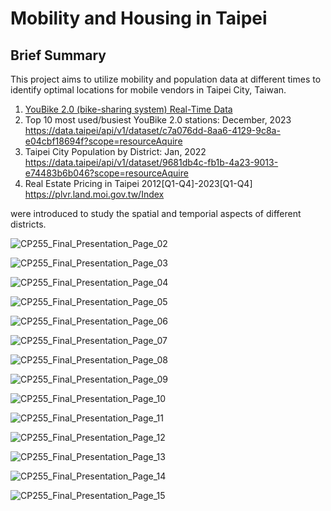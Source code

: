# Mobility and Housing in Taipei

## Brief Summary
This project aims to utilize mobility and population data at different times to identify optimal locations for mobile vendors in Taipei City, Taiwan.

1. [YouBike 2.0 (bike-sharing system) Real-Time Data]([https://www.genome.gov/](https://tcgbusfs.blob.core.windows.net/dotapp/youbike/v2/youbike_immediate.json))
2. Top 10 most used/busiest YouBike 2.0 stations: December, 2023 <br />
   https://data.taipei/api/v1/dataset/c7a076dd-8aa6-4129-9c8a-e04cbf18694f?scope=resourceAquire
3. Taipei City Population by District: Jan, 2022 <br />
   https://data.taipei/api/v1/dataset/9681db4c-fb1b-4a23-9013-e74483b6b046?scope=resourceAquire
4. Real Estate Pricing in Taipei 2012[Q1-Q4]-2023[Q1-Q4] <br />
   https://plvr.land.moi.gov.tw/Index
   
were introduced to study the spatial and temporial aspects of different districts.


![CP255_Final_Presentation_Page_02](https://github.com/jcmchen/CYPLAN255_2024_Final_Project/assets/70067477/af4a47f4-8f6c-4995-94b6-fb099529063f)

![CP255_Final_Presentation_Page_03](https://github.com/jcmchen/CYPLAN255_2024_Final_Project/assets/70067477/9bdc701d-99f6-4b72-82e4-2e1d3ed67680)

![CP255_Final_Presentation_Page_04](https://github.com/jcmchen/CYPLAN255_2024_Final_Project/assets/70067477/8e98ec0f-cb56-40f7-85a1-4f2524b23ab8)

![CP255_Final_Presentation_Page_05](https://github.com/jcmchen/CYPLAN255_2024_Final_Project/assets/70067477/f3462d6d-3b27-45aa-a2af-e10324d52960)


![CP255_Final_Presentation_Page_06](https://github.com/jcmchen/CYPLAN255_2024_Final_Project/assets/70067477/92930581-6448-484b-af40-cfa4307927f0)

![CP255_Final_Presentation_Page_07](https://github.com/jcmchen/CYPLAN255_2024_Final_Project/assets/70067477/7b0bff1d-ddf8-4ff1-8faf-772e3aaceff1)

![CP255_Final_Presentation_Page_08](https://github.com/jcmchen/CYPLAN255_2024_Final_Project/assets/70067477/c15ddbb8-645e-4b59-8579-2f99767bbc96)

![CP255_Final_Presentation_Page_09](https://github.com/jcmchen/CYPLAN255_2024_Final_Project/assets/70067477/ed8f7b75-4096-4dbb-b973-031a0c908b23)

![CP255_Final_Presentation_Page_10](https://github.com/jcmchen/CYPLAN255_2024_Final_Project/assets/70067477/0cf90d7c-42e5-4078-a6aa-4fb17dfcd79e)

![CP255_Final_Presentation_Page_11](https://github.com/jcmchen/CYPLAN255_2024_Final_Project/assets/70067477/c1e584a5-4ee7-4cb3-aa15-0b19301a0ae3)

![CP255_Final_Presentation_Page_12](https://github.com/jcmchen/CYPLAN255_2024_Final_Project/assets/70067477/f4fd98ce-c700-496e-9dd5-1afb130613bd)

![CP255_Final_Presentation_Page_13](https://github.com/jcmchen/CYPLAN255_2024_Final_Project/assets/70067477/42c83817-b156-49c6-9a4b-5842dd211afc)

![CP255_Final_Presentation_Page_14](https://github.com/jcmchen/CYPLAN255_2024_Final_Project/assets/70067477/9b7dd1f6-8f08-4c47-9f1d-f2c0b8bbbeb4)

![CP255_Final_Presentation_Page_15](https://github.com/jcmchen/CYPLAN255_2024_Final_Project/assets/70067477/b8e18b42-6f10-4239-86d1-5cc5cdfb706c)
